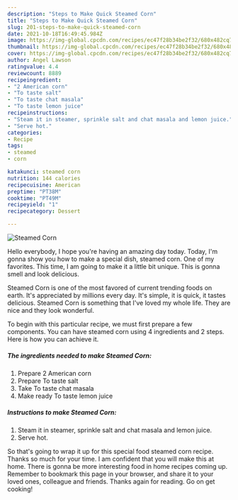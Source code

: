 ```yaml
---
description: "Steps to Make Quick Steamed Corn"
title: "Steps to Make Quick Steamed Corn"
slug: 201-steps-to-make-quick-steamed-corn
date: 2021-10-18T16:49:45.984Z
image: https://img-global.cpcdn.com/recipes/ec47f28b34be2f32/680x482cq70/steamed-corn-recipe-main-photo.jpg
thumbnail: https://img-global.cpcdn.com/recipes/ec47f28b34be2f32/680x482cq70/steamed-corn-recipe-main-photo.jpg
cover: https://img-global.cpcdn.com/recipes/ec47f28b34be2f32/680x482cq70/steamed-corn-recipe-main-photo.jpg
author: Angel Lawson
ratingvalue: 4.4
reviewcount: 8889
recipeingredient:
- "2 American corn"
- "To taste salt"
- "To taste chat masala"
- "To taste lemon juice"
recipeinstructions:
- "Steam it in steamer, sprinkle salt and chat masala and lemon juice."
- "Serve hot."
categories:
- Recipe
tags:
- steamed
- corn

katakunci: steamed corn 
nutrition: 144 calories
recipecuisine: American
preptime: "PT38M"
cooktime: "PT49M"
recipeyield: "1"
recipecategory: Dessert

---
```



![Steamed Corn](https://img-global.cpcdn.com/recipes/ec47f28b34be2f32/680x482cq70/steamed-corn-recipe-main-photo.jpg)

Hello everybody, I hope you're having an amazing day today. Today, I'm gonna show you how to make a special dish, steamed corn. One of my favorites. This time, I am going to make it a little bit unique. This is gonna smell and look delicious.

Steamed Corn is one of the most favored of current trending foods on earth. It's appreciated by millions every day. It's simple, it is quick, it tastes delicious. Steamed Corn is something that I've loved my whole life. They are nice and they look wonderful.




To begin with this particular recipe, we must first prepare a few components. You can have steamed corn using 4 ingredients and 2 steps. Here is how you can achieve it.

<!--inarticleads1-->

##### The ingredients needed to make Steamed Corn:

1. Prepare 2 American corn
1. Prepare To taste salt
1. Take To taste chat masala
1. Make ready To taste lemon juice




<!--inarticleads2-->

##### Instructions to make Steamed Corn:

1. Steam it in steamer, sprinkle salt and chat masala and lemon juice.
1. Serve hot.




So that's going to wrap it up for this special food steamed corn recipe. Thanks so much for your time. I am confident that you will make this at home. There is gonna be more interesting food in home recipes coming up. Remember to bookmark this page in your browser, and share it to your loved ones, colleague and friends. Thanks again for reading. Go on get cooking!
